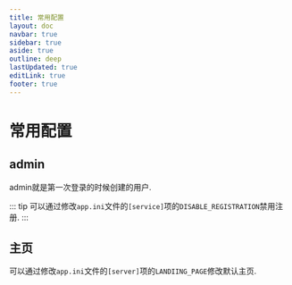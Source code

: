 ```yaml
---
title: 常用配置
layout: doc
navbar: true
sidebar: true
aside: true
outline: deep
lastUpdated: true
editLink: true
footer: true
---
```


# 常用配置

## admin

admin就是第一次登录的时候创建的用户.

::: tip
可以通过修改`app.ini`文件的`[service]`项的`DISABLE_REGISTRATION`禁用注册.
:::

## 主页

可以通过修改`app.ini`文件的`[server]`项的`LANDIING_PAGE`修改默认主页.
